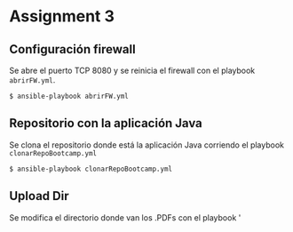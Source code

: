 # Assignment 3
## Configuración firewall
Se abre el puerto TCP 8080 y se reinicia el firewall con el playbook `abrirFW.yml`.
```
$ ansible-playbook abrirFW.yml
```
## Repositorio con la aplicación Java
Se clona el repositorio donde está la aplicación Java corriendo el playbook `clonarRepoBootcamp.yml`
```
$ ansible-playbook clonarRepoBootcamp.yml
```
## Upload Dir
Se modifica el directorio donde van los .PDFs con el playbook '

```
```
# 
